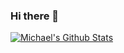 ### Hi there 👋


[![Michael's Github Stats](https://github-readme-stats.vercel.app/api?username=Djura22&count_private=true&show_icons=true&show_icons=true&theme=synthwave)](https://github.com/Djura22/github-readme-stats)

<!--
**Djura22/Djura22** is a ✨ _special_ ✨ repository because its `README.md` (this file) appears on your GitHub profile.

Here are some ideas to get you started:

- 🔭 I’m currently working on ...
- 🌱 I’m currently learning ...
- 👯 I’m looking to collaborate on ...
- 🤔 I’m looking for help with ...
- 💬 Ask me about ...
- 📫 How to reach me: ...
- 😄 Pronouns: ...
- ⚡ Fun fact: ...
-->
